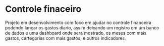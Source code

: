 # Controle finaceiro

Projeto em desenvolvimento com foco em ajudar no controle financeira podendo lançar os gastos diario, assim deixando um registro em um banco de dados
e uma dashboard onde sera mostrado, os meses com mais gastos, cartegorias com mais gastos, e outros indicadores.
